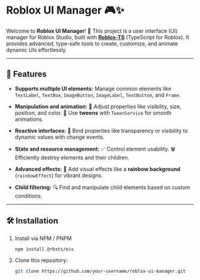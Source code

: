 # Roblox UI Manager 🎮✨

Welcome to **Roblox UI Manager**! 🎉
This project is a user interface (UI) manager for Roblox Studio, built with **[Roblox-TS](https://roblox-ts.com/)** (TypeScript for Roblox). It provides advanced, type-safe tools to create, customize, and animate dynamic UIs effortlessly.

---

## 🚀 Features

- **Supports multiple UI elements:**
  Manage common elements like `TextLabel`, `TextBox`, `ImageButton`, `ImageLabel`, `TextButton`, and `Frame`.

- **Manipulation and animation:**
  🔹 Adjust properties like visibility, size, position, and color.
  🔹 Use **tweens** with `TweenService` for smooth animations.

- **Reactive interfaces:**
  🔗 Bind properties like transparency or visibility to dynamic values with change events.

- **State and resource management:**
  ✅ Control element usability.
  🗑️ Efficiently destroy elements and their children.

- **Advanced effects:**
  🌈 Add visual effects like a **rainbow background** (`rainbowEffect`) for vibrant designs.

- **Child filtering:**
  🔍 Find and manipulate child elements based on custom conditions.

---

## 🛠️ Installation




1. Install via NPM / PNPM
   ```bash
   npm install @rbxts/eis

2. Clone this repository:
   ```bash
   git clone https://github.com/your-username/roblox-ui-manager.git
